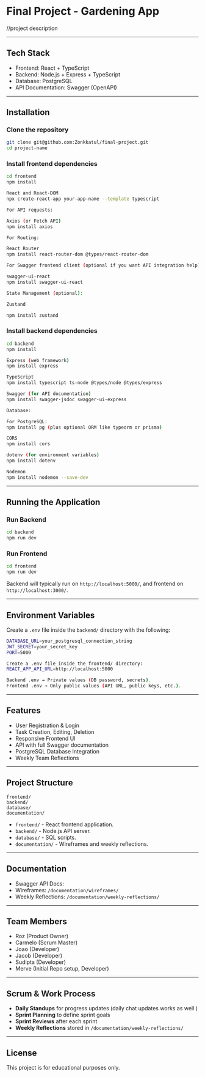 # Final Project - Gardening App

//project description

---

## Tech Stack

- Frontend: React + TypeScript
- Backend: Node.js + Express + TypeScript
- Database: PostgreSQL
- API Documentation: Swagger (OpenAPI)

---

## Installation

### Clone the repository

```bash
git clone git@github.com:Zonkkatul/final-project.git
cd project-name
```

### Install frontend dependencies

```bash
cd frontend
npm install

React and React-DOM
npx create-react-app your-app-name --template typescript

For API requests:

Axios (or Fetch API)
npm install axios

For Routing:

React Router
npm install react-router-dom @types/react-router-dom

For Swagger frontend client (optional if you want API integration help):

swagger-ui-react
npm install swagger-ui-react

State Management (optional):

Zustand

npm install zustand
```

### Install backend dependencies

```bash
cd backend
npm install

Express (web framework)
npm install express

TypeScript
npm install typescript ts-node @types/node @types/express

Swagger (for API documentation)
npm install swagger-jsdoc swagger-ui-express

Database:

For PostgreSQL:
npm install pg (plus optional ORM like typeorm or prisma)

CORS
npm install cors

dotenv (for environment variables)
npm install dotenv

Nodemon
npm install nodemon --save-dev
```

---

## Running the Application

### Run Backend

```bash
cd backend
npm run dev
```

### Run Frontend

```bash
cd frontend
npm run dev
```

Backend will typically run on `http://localhost:5000/`, and frontend on `http://localhost:3000/`.

---

## Environment Variables

Create a `.env` file inside the `backend/` directory with the following:

```bash
DATABASE_URL=your_postgresql_connection_string
JWT_SECRET=your_secret_key
PORT=5000

Create a .env file inside the frontend/ directory:
REACT_APP_API_URL=http://localhost:5000

Backend .env → Private values (DB password, secrets).
Frontend .env → Only public values (API URL, public keys, etc.).


```

---

## Features

- User Registration & Login
- Task Creation, Editing, Deletion
- Responsive Frontend UI
- API with full Swagger documentation
- PostgreSQL Database Integration
- Weekly Team Reflections

---

## Project Structure

```
frontend/
backend/
database/
documentation/
```

- `frontend/` - React frontend application.
- `backend/` - Node.js API server.
- `database/` - SQL scripts.
- `documentation/` - Wireframes and weekly reflections.

---

## Documentation

- Swagger API Docs:
- Wireframes: `/documentation/wireframes/`
- Weekly Reflections: `/documentation/weekly-reflections/`

---

## Team Members

- Roz (Product Owner)
- Carmelo (Scrum Master)
- Joao (Developer)
- Jacob (Developer)
- Sudipta (Developer)
- Merve (Initial Repo setup, Developer)

---

## Scrum & Work Process

- **Daily Standups** for progress updates (daily chat updates works as well )
- **Sprint Planning** to define sprint goals
- **Sprint Reviews** after each sprint
- **Weekly Reflections** stored in `/documentation/weekly-reflections/`

---

## License

This project is for educational purposes only.
